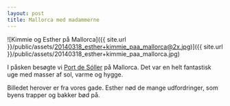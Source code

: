 ```yaml
---
layout: post
title: Mallorca med madammerne
---
```


![Kimmie og Esther på Mallorca]({{ site.url }}/public/assets/20140318_esther+kimmie_paa_mallorca@2x.jpg)]({{ site.url }}/public/assets/20140318_esther+kimmie_paa_mallorca.jpg)

I påsken besøgte vi [Port de Sóller](https://goo.gl/maps/5e0Vk) på Mallorca. Det var en helt fantastisk uge med masser af sol, varme og hygge. <i class="fa fa-plane"></i>

Billedet herover er fra vores gade. Esther nød de mange udfordringer, som byens trapper og bakker bød på.
